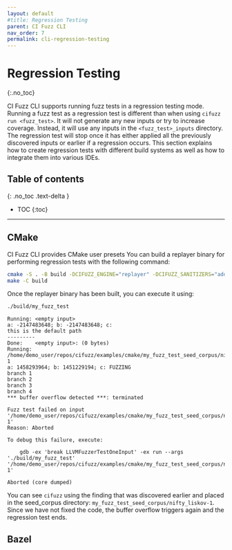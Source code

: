 ```yaml
---
layout: default
#title: Regression Testing
parent: CI Fuzz CLI
nav_order: 7
permalink: cli-regression-testing
---
```


# **Regression Testing**
{:.no_toc}

CI Fuzz CLI supports running fuzz tests in a regression testing mode. Running a fuzz test as a regression test is different than when using `cifuzz run <fuzz_test>`. It will not generate any new inputs or try to increase coverage. Instead, it will use any inputs in the `<fuzz_test>_inputs` directory. The regression test will stop once it has either applied all the previously discovered inputs or earlier if a regression occurs. This section explains how to create regression tests with different build systems as well as how to integrate them into various IDEs. 

## Table of contents
{: .no_toc .text-delta }

- TOC
{:toc}

---

## CMake

CI Fuzz CLI provides CMake user presets
You can build a replayer binary for performing regression tests with the following command:

```bash
cmake -S . -B build -DCIFUZZ_ENGINE="replayer" -DCIFUZZ_SANITIZERS="address;undefined" -DCIFUZZ_TESTING:BOOL="ON" -DCMAKE_BUILD_RPATH_USE_ORIGIN:BOOL="ON" -DCMAKE_BUILD_TYPE="RelWithDebInfo"
make -C build
```

Once the replayer binary has been built, you can execute it using:

```bash
./build/my_fuzz_test
```
<!-- ![](../../../assets/images/cifuzz-cmake-example-regression-test.png)-->

```
Running: <empty input>
a: -2147483648; b: -2147483648; c: 
this is the default path
---------
Done:    <empty input>: (0 bytes)
Running: /home/demo_user/repos/cifuzz/examples/cmake/my_fuzz_test_seed_corpus/nifty_liskov-1
a: 1458293964; b: 1451229194; c: FUZZING
branch 1
branch 2
branch 3
branch 4
*** buffer overflow detected ***: terminated

Fuzz test failed on input '/home/demo_user/repos/cifuzz/examples/cmake/my_fuzz_test_seed_corpus/nifty_liskov-1'
Reason: Aborted

To debug this failure, execute:

    gdb -ex 'break LLVMFuzzerTestOneInput' -ex run --args './build/my_fuzz_test' '/home/demo_user/repos/cifuzz/examples/cmake/my_fuzz_test_seed_corpus/nifty_liskov-1'

Aborted (core dumped)

```

You can see `cifuzz` using the finding that was discovered earlier and placed in the seed_corpus directory: `my_fuzz_test_seed_corpus/nifty_liskov-1`. Since we have not fixed the code, the buffer overflow triggers again and the regression test ends.

## Bazel